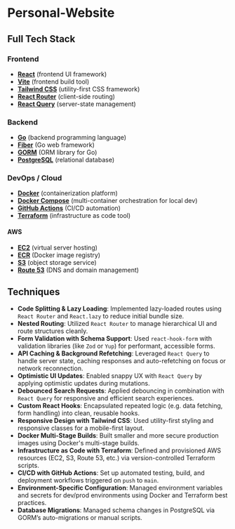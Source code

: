 # Personal-Website

## Full Tech Stack

### Frontend
- [**React**](https://reactjs.org/) (frontend UI framework)
- [**Vite**](https://vitejs.dev/) (frontend build tool)
- [**Tailwind CSS**](https://tailwindcss.com/) (utility-first CSS framework)
- [**React Router**](https://reactrouter.com/) (client-side routing)
- [**React Query**](https://tanstack.com/query/latest) (server-state management)

### Backend
- [**Go**](https://golang.org/) (backend programming language)
- [**Fiber**](https://gofiber.io/) (Go web framework)
- [**GORM**](https://gorm.io/) (ORM library for Go)
- [**PostgreSQL**](https://www.postgresql.org/) (relational database)

### DevOps / Cloud
- [**Docker**](https://www.docker.com/) (containerization platform)
- [**Docker Compose**](https://docs.docker.com/compose/) (multi-container orchestration for local dev)
- [**GitHub Actions**](https://github.com/features/actions) (CI/CD automation)
- [**Terraform**](https://www.terraform.io/) (infrastructure as code tool)

#### AWS
- [**EC2**](https://aws.amazon.com/ec2/) (virtual server hosting)
- [**ECR**](https://aws.amazon.com/ecr/) (Docker image registry)
- [**S3**](https://aws.amazon.com/s3/) (object storage service)
- [**Route 53**](https://aws.amazon.com/route53/) (DNS and domain management)

## Techniques

- **Code Splitting & Lazy Loading**: Implemented lazy-loaded routes using `React Router` and `React.lazy` to reduce initial bundle size.
- **Nested Routing**: Utilized `React Router` to manage hierarchical UI and route structures cleanly.
- **Form Validation with Schema Support**: Used `react-hook-form` with validation libraries (like `Zod` or `Yup`) for performant, accessible forms.
- **API Caching & Background Refetching**: Leveraged `React Query` to handle server state, caching responses and auto-refetching on focus or network reconnection.
- **Optimistic UI Updates**: Enabled snappy UX with `React Query` by applying optimistic updates during mutations.
- **Debounced Search Requests**: Applied debouncing in combination with `React Query` for responsive and efficient search experiences.
- **Custom React Hooks**: Encapsulated repeated logic (e.g. data fetching, form handling) into clean, reusable hooks.
- **Responsive Design with Tailwind CSS**: Used utility-first styling and responsive classes for a mobile-first layout.
- **Docker Multi-Stage Builds**: Built smaller and more secure production images using Docker's multi-stage builds.
- **Infrastructure as Code with Terraform**: Defined and provisioned AWS resources (EC2, S3, Route 53, etc.) via version-controlled Terraform scripts.
- **CI/CD with GitHub Actions**: Set up automated testing, build, and deployment workflows triggered on `push` to `main`.
- **Environment-Specific Configuration**: Managed environment variables and secrets for dev/prod environments using Docker and Terraform best practices.
- **Database Migrations**: Managed schema changes in PostgreSQL via GORM’s auto-migrations or manual scripts.
